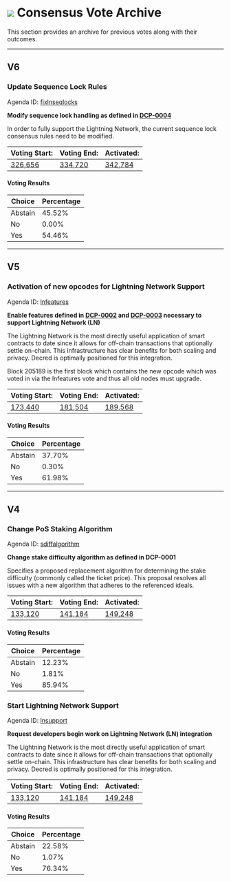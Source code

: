 # <img class="dcr-icon" src="/img/dcr-icons/TicketVoted.svg" /> Consensus Vote Archive


This section provides an archive for previous votes along with their outcomes.

---
## V6

### Update Sequence Lock Rules

Agenda ID: [fixlnseqlocks](https://dcrdata.decred.org/agenda/fixlnseqlocks)


**Modify sequence lock handling as defined in [DCP-0004](https://github.com/decred/dcps/blob/master/dcp-0004/dcp-0004.mediawiki)**

In order to fully support the Lightning Network, the current sequence lock consensus rules need to be modified.

|Voting Start:|Voting End:|Activated:|
|-------------|-----------|----------|
[326,656](https://dcrdata.decred.org/block/326656)|[334,720](https://dcrdata.decred.org/block/334720)|[342,784](https://dcrdata.decred.org/block/342784)|

#### Voting Results

|Choice|Percentage|
|------|----------|
|Abstain|45.52%|
|No|0.00%|
|Yes|54.46%|

---

## V5

### Activation of new opcodes for Lightning Network Support

Agenda ID: [lnfeatures](https://dcrdata.decred.org/agenda/lnfeatures)

**Enable features defined in [DCP-0002](https://github.com/decred/dcps/blob/master/dcp-0002/dcp-0002.mediawiki) and [DCP-0003](https://github.com/decred/dcps/blob/master/dcp-0003/dcp-0003.mediawiki) necessary to support Lightning Network (LN)**

The Lightning Network is the most directly useful application of smart contracts to date since it allows for off-chain transactions that optionally settle on-chain. This infrastructure has clear benefits for both scaling and privacy. Decred is optimally positioned for this integration.

Block 205189 is the first block which contains the new opcode which was voted in via the lnfeatures vote and thus all old nodes must upgrade.

|Voting Start:|Voting End:|Activated:|
|-------------|-----------|----------|
[173,440](https://dcrdata.decred.org/block/133120)|[181,504](https://dcrdata.decred.org/block/181504)|[189,568](https://dcrdata.decred.org/block/189568)|

#### Voting Results

|Choice|Percentage|
|------|----------|
|Abstain|37.70%|
|No|0.30%|
|Yes|61.98%|


---

## V4

### Change PoS Staking Algorithm

Agenda ID:  [sdiffalgorithm](https://dcrdata.decred.org/agenda/sdiffalgorithm)

**Change stake difficulty algorithm as defined in DCP-0001**

Specifies a proposed replacement algorithm for determining the stake difficulty (commonly called the ticket price). This proposal resolves all issues with a new algorithm that adheres to the referenced ideals.

|Voting Start:|Voting End:|Activated:|
|-------------|-----------|----------|
[133,120](https://dcrdata.decred.org/block/133120)|[141,184](https://dcrdata.decred.org/block/149248)|[149,248](https://dcrdata.decred.org/block/149248)|

#### Voting Results

|Choice|Percentage|
|------|----------|
|Abstain|12.23%|
|No|1.81%|
|Yes|85.94%|

### Start Lightning Network Support

Agenda ID:  [lnsupport](https://dcrdata.decred.org/agenda/lnsupport)

**Request developers begin work on Lightning Network (LN) integration**

The Lightning Network is the most directly useful application of smart contracts to date since it allows for off-chain transactions that optionally settle on-chain. This infrastructure has clear benefits for both scaling and privacy. Decred is optimally positioned for this integration.

|Voting Start:|Voting End:|Activated:|
|-----------------|---------------|--------------|
|[133,120](https://dcrdata.decred.org/block/133120)|[141,184](https://dcrdata.decred.org/block/141184)|[149,248](https://dcrdata.decred.org/block/149248)

#### Voting Results

|Choice|Percentage|
|------|----------|
|Abstain|22.58%|
|No|1.07%|
|Yes|76.34%|
